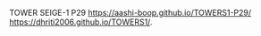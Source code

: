 TOWER SEIGE-1 P29
 https://aashi-boop.github.io/TOWERS1-P29/
  https://dhriti2006.github.io/TOWERS1/.
